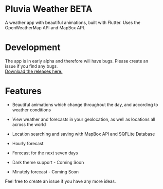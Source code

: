 # Pluvia Weather BETA
A weather app with beautiful animations, built with Flutter. Uses the OpenWeatherMap API and MapBox API.

# Development
The app is in early alpha and therefore will have bugs. Please create an issue if you find any bugs.\
[Download the releases here.](https://github.com/SpicyChair/pluvia_weather_flutter/releases)

# Features
* Beautiful animations which change throughout the day, and according to weather conditions
* View weather and forecasts in your geolocation, as well as locations all across the world
* Location searching and saving with MapBox API and SQFLite Database
* Hourly forecast
* Forecast for the next seven days

* Dark theme support - Coming Soon
* Minutely forecast - Coming Soon

Feel free to create an issue if you have any more ideas.

